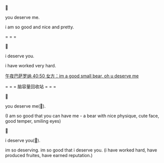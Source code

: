 
🐻

you deserve me.

i am so good and nice and pretty.

= = =

🎁

i deserve you.

i have worked very hard.



[午夜巴萨罗纳 40:50 女方：im a good small bear, oh u deserve me](http://www.bilibili.com/video/av2065903)

= = = 脑容量回收站 = = =

🐻

you deserve me(🐻).

(I am so good that you can have me - a bear with nice physique, cute face, good temper, smiling eyes)

🎁

i deserve you(🎁).

im so deserving. im so good that i deserve you.
(i have worked hard, have produced fruites, have earned reputation.)
